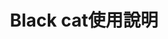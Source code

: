 ---
home: true
title: Black cat使用說明
heroImage: /favicon.png
tagline: 幫助您使用黑貓機器人
action:
  - text: 開始閱讀
    link: /README.html
    type: primary

  - text: 邀請機器人
    link: /invite.html
---